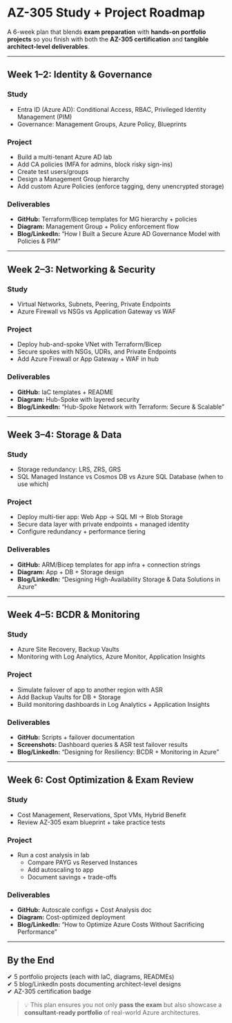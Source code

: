 # AZ-305 Study + Project Roadmap

A 6-week plan that blends **exam preparation** with **hands-on portfolio projects** so you finish with both the **AZ-305 certification** and **tangible architect-level deliverables**.

---

## Week 1–2: Identity & Governance

### Study
- Entra ID (Azure AD): Conditional Access, RBAC, Privileged Identity Management (PIM)  
- Governance: Management Groups, Azure Policy, Blueprints  

### Project
- Build a multi-tenant Azure AD lab  
- Add CA policies (MFA for admins, block risky sign-ins)  
- Create test users/groups  
- Design a Management Group hierarchy  
- Add custom Azure Policies (enforce tagging, deny unencrypted storage)  

### Deliverables
- **GitHub:** Terraform/Bicep templates for MG hierarchy + policies  
- **Diagram:** Management Group + Policy enforcement flow  
- **Blog/LinkedIn:** “How I Built a Secure Azure AD Governance Model with Policies & PIM”  

---

## Week 2–3: Networking & Security

### Study
- Virtual Networks, Subnets, Peering, Private Endpoints  
- Azure Firewall vs NSGs vs Application Gateway vs WAF  

### Project
- Deploy hub-and-spoke VNet with Terraform/Bicep  
- Secure spokes with NSGs, UDRs, and Private Endpoints  
- Add Azure Firewall or App Gateway + WAF in hub  

### Deliverables
- **GitHub:** IaC templates + README  
- **Diagram:** Hub-Spoke with layered security  
- **Blog/LinkedIn:** “Hub-Spoke Network with Terraform: Secure & Scalable”  

---

## Week 3–4: Storage & Data

### Study
- Storage redundancy: LRS, ZRS, GRS  
- SQL Managed Instance vs Cosmos DB vs Azure SQL Database (when to use which)  

### Project
- Deploy multi-tier app: Web App → SQL MI → Blob Storage  
- Secure data layer with private endpoints + managed identity  
- Configure redundancy + performance tiering  

### Deliverables
- **GitHub:** ARM/Bicep templates for app infra + connection strings  
- **Diagram:** App + DB + Storage design  
- **Blog/LinkedIn:** “Designing High-Availability Storage & Data Solutions in Azure”  

---

## Week 4–5: BCDR & Monitoring

### Study
- Azure Site Recovery, Backup Vaults  
- Monitoring with Log Analytics, Azure Monitor, Application Insights  

### Project
- Simulate failover of app to another region with ASR  
- Add Backup Vaults for DB + Storage  
- Build monitoring dashboards in Log Analytics + Application Insights  

### Deliverables
- **GitHub:** Scripts + failover documentation  
- **Screenshots:** Dashboard queries & ASR test failover results  
- **Blog/LinkedIn:** “Designing for Resiliency: BCDR + Monitoring in Azure”  

---

## Week 6: Cost Optimization & Exam Review

### Study
- Cost Management, Reservations, Spot VMs, Hybrid Benefit  
- Review AZ-305 exam blueprint + take practice tests  

### Project
- Run a cost analysis in lab  
  - Compare PAYG vs Reserved Instances  
  - Add autoscaling to app  
  - Document savings + trade-offs  

### Deliverables
- **GitHub:** Autoscale configs + Cost Analysis doc  
- **Diagram:** Cost-optimized deployment  
- **Blog/LinkedIn:** “How to Optimize Azure Costs Without Sacrificing Performance”  

---

## By the End

✔ 5 portfolio projects (each with IaC, diagrams, READMEs)  
✔ 5 blog/LinkedIn posts documenting architect-level designs  
✔ AZ-305 certification badge  

> 💡 This plan ensures you not only **pass the exam** but also showcase a **consultant-ready portfolio** of real-world Azure architectures.
